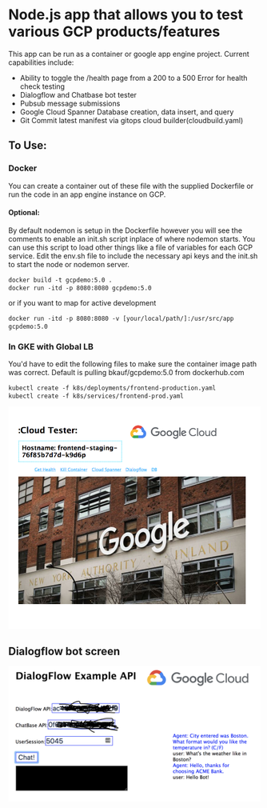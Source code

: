 
# Node.js app that allows you to test various GCP products/features

This app can be run as a container or google app engine project. Current capabilities include:

* Ability to toggle the /health page from a 200 to a 500 Error for health check testing
* Dialogflow and Chatbase bot tester
* Pubsub message submissions
* Google Cloud Spanner Database creation, data insert, and query
* Git Commit latest manifest via gitops cloud builder(cloudbuild.yaml)

## To Use:
### Docker
You can create a container out of these file with the supplied Dockerfile or run the code in an app engine instance on GCP.
#### Optional:
 By default nodemon is setup in the Dockerfile however you will see the comments to enable an init.sh script inplace of where nodemon starts. You can use this script to load other things like a file of variables for each GCP service. Edit the env.sh file to include the necessary api keys and the init.sh to start the node or nodemon server.

```
docker build -t gcpdemo:5.0 .
docker run -itd -p 8080:8080 gcpdemo:5.0
```
or if you want to map for active development
```
docker run -itd -p 8080:8080 -v [your/local/path/]:/usr/src/app gcpdemo:5.0
```

### In GKE with Global LB
You'd have to edit the following files to make sure the container image path was correct. Default is pulling bkauf/gcpdemo:5.0 from dockerhub.com
```
kubectl create -f k8s/deployments/frontend-production.yaml
kubectl create -f k8s/services/frontend-prod.yaml
```

![gcpdemo](/public/images/gcpdemo-ss.png?raw=true "GCP Demo")

## Dialogflow bot screen
![gcpdemo](/public/images/dialogflow1-ss.png?raw=true "GCP Dialogflow")
